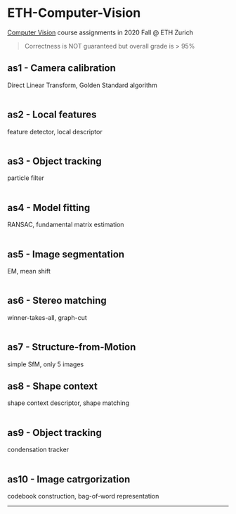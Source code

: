 # ETH-Computer-Vision
[Computer Vision](https://cvg.ethz.ch/teaching/compvis/) course assignments in 2020 Fall @ ETH Zurich
> Correctness is NOT guaranteed but overall grade is > 95%


## as1 - Camera calibration
Direct Linear Transform, Golden Standard algorithm <br/>
 <br/>
 
## as2 - Local features
feature detector, local descriptor <br/>
 <br/>
 
## as3 - Object tracking
particle filter <br/>
 <br/>
 
## as4 - Model fitting
RANSAC, fundamental matrix estimation <br/>
 <br/>
 
## as5 - Image segmentation
EM, mean shift <br/>
 <br/>
 
## as6 - Stereo matching
winner-takes-all, graph-cut <br/>
 <br/>
 
## as7 - Structure-from-Motion
simple SfM, only 5 images
 <br/>
 
## as8 - Shape context
shape context descriptor, shape matching <br/>
 <br/>
 
## as9 - Object tracking
condensation tracker <br/>
 <br/>
 
## as10 - Image catrgorization
codebook construction, bag-of-word representation <br/>

***
